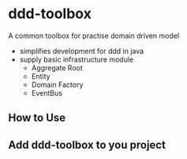 # ddd-toolbox
A common toolbox for practise domain driven model 

- simplifies development for ddd in java
- supply basic infrastructure module
    - Aggregate Root
    - Entity
    - Domain Factory
    - EventBus

## How to Use

## Add ddd-toolbox to you project
